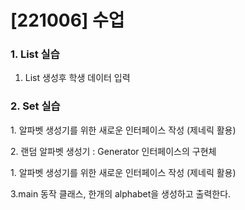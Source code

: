 
# [221006] 수업

### 1. List 실습

1. List 생성후 학생 데이터 입력

### 2. Set 실습

<p>1. 알파벳 생성기를 위한 새로운 인터페이스 작성 (제네릭 활용)</p>

<p>2. 랜덤 알파벳 생성기 : Generator 인터페이스의 구현체</p>

<p>1. 알파벳 생성기를 위한 새로운 인터페이스 작성 (제네릭 활용)</p>

<p>3.main 동작 클래스, 한개의 alphabet을 생성하고 출력한다.</p>

